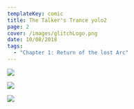```yaml
---
templateKey: comic
title: The Talker's Trance yolo2
page: 2
cover: /images/glitchLogo.png
date: 10/08/2018
tags:
  - "Chapter 1: Return of the lost Arc"
---
```

![](/images/glitch-manga-eng-01-04.jpg)

![](/images/glitch-manga-eng-01-05.jpg)

![](/images/glitch-manga-eng-01-06.jpg)

